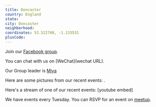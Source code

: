 ```yaml
---
title: Doncaster
country: England
state: 
city: Doncaster
neighborhood: 
coordinates: 53.522768, -1.133531
plusCode:
---
```

Join our [Facebook group](https://www.facebook.com/groups/free.code.camp.doncaster).

You can chat with us on [WeChat](wechat URL).

Our Group leader is [Miya](freecodecamp.org/miya)

Here are some pictures from our recent events:
![]().

Here's a stream of one of our recent events:
[youtube embed]

We have events every Tuesday. You can RSVP for an event on [meetup](meetupurl).
